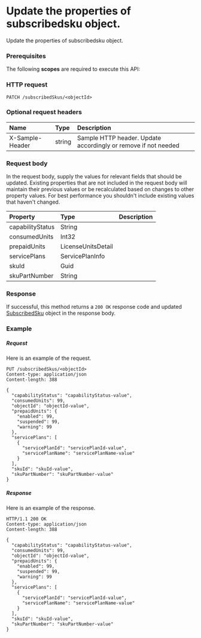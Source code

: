 # Update the properties of subscribedsku object.

Update the properties of subscribedsku object.
### Prerequisites
The following **scopes** are required to execute this API: 
### HTTP request
<!-- { "blockType": "ignored" } -->
```http
PATCH /subscribedSkus/<objectId>
```
### Optional request headers
| Name       | Type | Description|
|:-----------|:------|:----------|
| X-Sample-Header  | string  | Sample HTTP header. Update accordingly or remove if not needed|

### Request body
In the request body, supply the values for relevant fields that should be updated. Existing properties that are not included in the request body will maintain their previous values or be recalculated based on changes to other property values. For best performance you shouldn't include existing values that haven't changed.

| Property	   | Type	|Description|
|:---------------|:--------|:----------|
|capabilityStatus|String||
|consumedUnits|Int32||
|prepaidUnits|LicenseUnitsDetail||
|servicePlans|ServicePlanInfo||
|skuId|Guid||
|skuPartNumber|String||

### Response
If successful, this method returns a `200 OK` response code and updated [SubscribedSku](../resources/subscribedsku.md) object in the response body.
### Example
##### Request
Here is an example of the request.
<!-- {
  "blockType": "request",
  "name": "update_subscribedsku"
}-->
```http
PUT /subscribedSkus/<objectId>
Content-type: application/json
Content-length: 388

{
  "capabilityStatus": "capabilityStatus-value",
  "consumedUnits": 99,
  "objectId": "objectId-value",
  "prepaidUnits": {
    "enabled": 99,
    "suspended": 99,
    "warning": 99
  },
  "servicePlans": [
    {
      "servicePlanId": "servicePlanId-value",
      "servicePlanName": "servicePlanName-value"
    }
  ],
  "skuId": "skuId-value",
  "skuPartNumber": "skuPartNumber-value"
}
```
##### Response
Here is an example of the response.
<!-- {
  "blockType": "response",
  "truncated": false,
  "@odata.type": "microsoft.graph.subscribedsku"
} -->
```http
HTTP/1.1 200 OK
Content-type: application/json
Content-length: 388

{
  "capabilityStatus": "capabilityStatus-value",
  "consumedUnits": 99,
  "objectId": "objectId-value",
  "prepaidUnits": {
    "enabled": 99,
    "suspended": 99,
    "warning": 99
  },
  "servicePlans": [
    {
      "servicePlanId": "servicePlanId-value",
      "servicePlanName": "servicePlanName-value"
    }
  ],
  "skuId": "skuId-value",
  "skuPartNumber": "skuPartNumber-value"
}
```

<!-- uuid: a2bc6133-034d-4a5c-ba20-ab6ffe325f9f
2015-10-19 10:04:38 UTC -->
<!-- {
  "type": "#page.annotation",
  "description": "Update the properties of subscribedsku object.",
  "keywords": "",
  "section": "documentation",
  "tocPath": ""
}-->